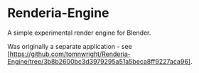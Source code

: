 # Renderia-Engine

A simple experimental render engine for Blender.

Was originally a separate application - see [https://github.com/tomnwright/Renderia-Engine/tree/3b8b2600bc3d3979295a51a5beca8ff9227aca96].
